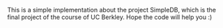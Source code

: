 This is a simple implementation about the project SimpleDB, which is the final project of the course of UC Berkley.
Hope the code will help you :)
